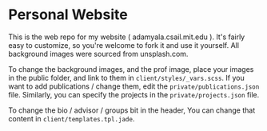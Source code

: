 # Personal Website
This is the web repo for my website ( adamyala.csail.mit.edu ). It's fairly easy to customize, so you're welcome to fork it and use it yourself. All background images were sourced from unsplash.com. 

To change the background images, and the prof image, place your images in the public folder, and link to them in `client/styles/_vars.scss`. If you want to add publications / change them, edit the `private/publications.json` file. Similarly, you can specify the projects in the `private/projects.json` file.

To change the bio / advisor / groups bit in the header, You can change that content in `client/templates.tpl.jade`.
